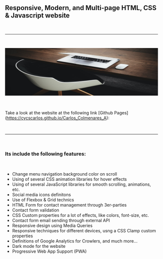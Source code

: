 <h2>Responsive, Modern, and Multi-page HTML, CSS & Javascript website</h2>

<br>

---

<br>

![Website banner!](img/readme7.png)

<br>

Take a look at the website at the following link [Github Pages] (https://cycscarlos.github.io/Carlos_Colmenares_A):

<br>

---

<br>

<h3>Its include the following features:</h3>

<br>

<ul>
<li>Change menu navigation background color on scroll</li>
<li>Using of several CSS animation libraries for hover effects</li>
<li>Using of several JavaScript libraries for smooth scrolling, animations, etc.</li>
<li>Social media icons definitons</li>
<li>Use of Flexbox & Grid technics</li>
<li>HTML Form for contact management through 3er-parties</li>
<li>Contact form validation</li>
<li>CSS Custom properties for a lot of effects, like colors, font-size, etc.</li>
<li>Contact form email sending through external API</li>
<li>Responsive design using Media Queries</li>
<li>Responsive techniques for different devices, usng a CSS Clamp custom properties</li>
<li>Definitions of Google Analytics for Crowlers, and much more...</li>
<li>Dark mode for the website</li>
<li>Progressive Web App Support (PWA)</li>
</ul>
